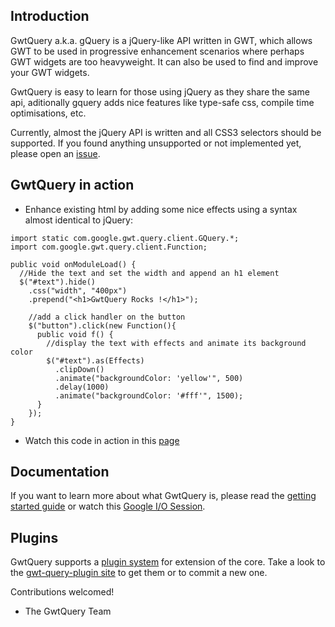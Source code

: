 ## Introduction

GwtQuery a.k.a. gQuery is a jQuery-like API written in GWT, which allows GWT to be used in progressive enhancement scenarios where perhaps GWT widgets are too heavyweight. It can also be used to find and improve your GWT widgets.

GwtQuery is easy to learn for those using jQuery as they share the same api, aditionally gquery adds nice features like type-safe css, compile time optimisations, etc.

Currently, almost the jQuery API is written and all CSS3 selectors should be supported. If you found anything unsupported or not implemented yet, please open an [issue](http://code.google.com/p/gwtquery/issues/list).

## GwtQuery in action
 * Enhance existing html by adding some nice effects using a syntax almost identical to jQuery:

```
import static com.google.gwt.query.client.GQuery.*;
import com.google.gwt.query.client.Function;

public void onModuleLoad() {
  //Hide the text and set the width and append an h1 element
  $("#text").hide()
    .css("width", "400px")
    .prepend("<h1>GwtQuery Rocks !</h1>");

    //add a click handler on the button
    $("button").click(new Function(){
      public void f() {
        //display the text with effects and animate its background color
        $("#text").as(Effects)
          .clipDown()
          .animate("backgroundColor: 'yellow'", 500)
          .delay(1000)
          .animate("backgroundColor: '#fff'", 1500);
      }
    });
}
```

<!---
 * Because gQuery is java, you can take advance of gquery type-safe methods and  let the compiler to warn you about incorrect syntax replacing the line above by:

```
   .css(CSS.WIDTH.with(Length.px(400)))
```

-->

 * Watch this code in action in this [page](http://gwtquery.googlecode.com/svn/trunk/demos/HomePageSample/HomePageSample.html)

## Documentation
If you want to learn more about what GwtQuery is, please read the [getting started guide](http://code.google.com/p/gwtquery/wiki/GettingStarted) or watch this [Google I/O Session](http://www.google.com/events/io/2009/sessions/ProgressivelyEnhanceAjaxApps.html).

## Plugins
GwtQuery supports a [plugin system](http://code.google.com/p/gwtquery/wiki/WritingPlugins) for extension of the core. Take a look to the [gwt-query-plugin site](http://code.google.com/p/gwtquery-plugins/) to get them or to commit a new one.

Contributions welcomed!

- The GwtQuery Team
